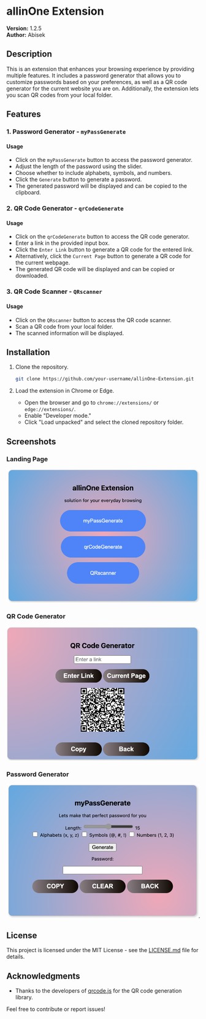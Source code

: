 # allinOne Extension

**Version:** 1.2.5  
**Author:** Abisek

## Description

This is an extension that enhances your browsing experience by providing multiple features. It includes a password generator that allows you to customize passwords based on your preferences, as well as a QR code generator for the current website you are on. Additionally, the extension lets you scan QR codes from your local folder.

## Features

### 1. Password Generator - `myPassGenerate`

#### Usage
- Click on the `myPassGenerate` button to access the password generator.
- Adjust the length of the password using the slider.
- Choose whether to include alphabets, symbols, and numbers.
- Click the `Generate` button to generate a password.
- The generated password will be displayed and can be copied to the clipboard.

### 2. QR Code Generator - `qrCodeGenerate`

#### Usage
- Click on the `qrCodeGenerate` button to access the QR code generator.
- Enter a link in the provided input box.
- Click the `Enter Link` button to generate a QR code for the entered link.
- Alternatively, click the `Current Page` button to generate a QR code for the current webpage.
- The generated QR code will be displayed and can be copied or downloaded.

### 3. QR Code Scanner - `QRscanner`

#### Usage
- Click on the `QRscanner` button to access the QR code scanner.
- Scan a QR code from your local folder.
- The scanned information will be displayed.

## Installation

1. Clone the repository.
   ```bash
   git clone https://github.com/your-username/allinOne-Extension.git
   ```

2. Load the extension in Chrome or Edge.
   - Open the browser and go to `chrome://extensions/` or `edge://extensions/`.
   - Enable "Developer mode."
   - Click "Load unpacked" and select the cloned repository folder.

## Screenshots

### Landing Page
![Landing Page](images/screenshot1.png)


### QR Code Generator
![QR Code Generator](images/screenshot2.png)

### Password Generator
![Password Generator](images/screenshot3.png)

## License

This project is licensed under the MIT License - see the [LICENSE.md](LICENSE.md) file for details.

## Acknowledgments

- Thanks to the developers of [qrcode.js](https://davidshimjs.github.io/qrcodejs/) for the QR code generation library.

Feel free to contribute or report issues!
